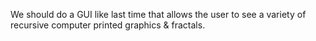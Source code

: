 We should do a GUI like last time that allows the user to see a variety of recursive computer printed graphics & fractals.
